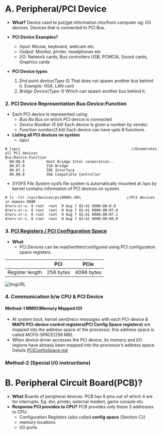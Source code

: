 # A. Peripheral/PCI Device
- **What?** Device used to put/get information into/from computer eg: I/O devices. Devices that is connected to PCI Bus.
- **PCI Device Examples?**
  - *Input*: Mouse, keyboard, webcam etc.
  - *Output*: Monitor, printer, headphones etc
  - *I/O*: Network cards, Bus controllers USB, PCMCIA, Sound cards, Graphics cards
  
- **PCI Device types**
  1. *End point device(Type 0)* That does not spawn another bus behind it. Example: VGA, LAN card
  2. *Bridge Device(Type-1)* Which can spawn another bus behind it.

### 2. PCI Device Representation  Bus:Device:Function
- Each PCI device is represented using: 
  - *Bus No* Bus on which PCI device is connected
  - *Device Number (5 bit)* Each device is given a number by vendor.
  - *Function number(3 bit)* Each device can have upto 8 functions.
- **Listing all PCI devices on system**
  - *lspci*
```
# lspci                                                   //Enumerates all PCI devices
Bus:Device.Function
  00:00.0          Host Bridge Intel corporation..
  00.07.0          ISA Bridge
  00.07.1          IDE Interface
  00.80.0          VGA Compatible Controller
```
  - *SYSFS File System* sysfs file system is automatically mounted at /sys by kernel contains information of PCI devices on system.
```
# ls -ltr /sys/devices/pci0000\:00\                     //PCI devices in domain 0000
drwrx-xr-x. 6 root  root  0 Aug 7 02:41 0000:00:0.0    
drwrx-xr-x. 6 root  root  0 Aug 7 02:41 0000:00:07.0
drwrx-xr-x. 6 root  root  0 Aug 7 02:41 0000:00:07.1
drwrx-xr-x. 6 root  root  0 Aug 7 02:41 0000:00:08.0
```    

### 3. [PCI Registers / PCI Configuration Space](PCIConfigSpace.md)
- **What**
  - PCI Devices can be read/written/configured using PCI configuration space registers.
  
| | PCI | PCIe |
| --- | --- | --- |
| Register length | 256 bytes | 4096 bytes |

![ImgURL](https://i.ibb.co/SK8BKzH/pci.png)

### 4. Communication b/w CPU & PCI Device
#### Method-1 MMIO(Memory Mapped IO)
- At system boot, kernel send/recv messages with each PCI-device & **MAPS PCI-device control registers(PCI Config Space registers)** are mapped into the address space of the processor, this address space is called MCFG-SPACE(256 MB). 
- When device driver accesses the PCI device, its memory and I/O regions have already been mapped into the processor’s address space. Details [PCIConfigSpace.md](PCIConfigSpace.md)

### Method-2 (Special I/O instructions)

# B. Peripheral Circuit Board(PCB)?
- **What** Boards of peripheral devices. PCB has 8 pins out of which 4 are for interrupts. Eg: dvr, printer, external modem, game console etc.  
- **Response PCI provides to CPU?** PCB provides only these 3 addresses to CPU: 
  - Configuration Registers (also called **config space**	{Section-C})
  - memory locations
  - I/O ports

